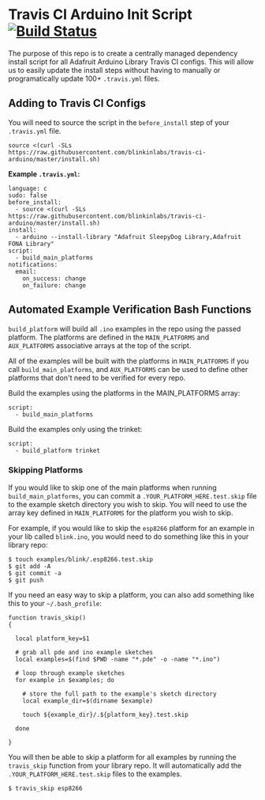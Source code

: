 # Travis CI Arduino Init Script [![Build Status](https://travis-ci.org/blinkinlabs/travis-ci-arduino.svg?branch=master)](https://travis-ci.org/blinkinlabs/travis-ci-arduino)

The purpose of this repo is to create a centrally managed dependency
install script for all Adafruit Arduino Library Travis CI configs.
This will allow us to easily update the install steps without
having to manually or programatically update 100+ `.travis.yml` files.

## Adding to Travis CI Configs

You will need to source the script in the `before_install` step of your
`.travis.yml` file.

```
source <(curl -SLs https://raw.githubusercontent.com/blinkinlabs/travis-ci-arduino/master/install.sh)
```

**Example `.travis.yml`:**
```
language: c
sudo: false
before_install:
  - source <(curl -SLs https://raw.githubusercontent.com/blinkinlabs/travis-ci-arduino/master/install.sh)
install:
  - arduino --install-library "Adafruit SleepyDog Library,Adafruit FONA Library"
script:
  - build_main_platforms
notifications:
  email:
    on_success: change
    on_failure: change
```

## Automated Example Verification Bash Functions

`build_platform` will build all `.ino` examples in the repo using the passed platform. The platforms
are defined in the `MAIN_PLATFORMS` and `AUX_PLATFORMS` associative arrays at the top of the script.

All of the examples will be built with the platforms in `MAIN_PLATFORMS` if you call `build_main_platforms`,
and `AUX_PLATFORMS` can be used to define other platforms that don't need to be verified for every repo.

Build the examples using the platforms in the MAIN_PLATFORMS array:
```
script:
  - build_main_platforms
```

Build the examples only using the trinket:
```
script:
  - build_platform trinket
```

### Skipping Platforms

If you would like to skip one of the main platforms when running `build_main_platforms`,
you can commit a `.YOUR_PLATFORM_HERE.test.skip` file to the example sketch directory you
wish to skip. You will need to use the array key defined in `MAIN_PLATFORMS` for the platform
you wish to skip.

For example, if you would like to skip the `esp8266` platform for an example
in your lib called `blink.ino`, you would need to do something like this in your library repo:

```
$ touch examples/blink/.esp8266.test.skip
$ git add -A
$ git commit -a
$ git push
```

If you need an easy way to skip a platform, you can also add something like this to your `~/.bash_profile`:

```
function travis_skip()
{

  local platform_key=$1

  # grab all pde and ino example sketches
  local examples=$(find $PWD -name "*.pde" -o -name "*.ino")

  # loop through example sketches
  for example in $examples; do

    # store the full path to the example's sketch directory
    local example_dir=$(dirname $example)

    touch ${example_dir}/.${platform_key}.test.skip

  done

}
```

You will then be able to skip a platform for all examples by running the `travis_skip` function from your library repo.
It will automatically add the `.YOUR_PLATFORM_HERE.test.skip` files to the examples.

```
$ travis_skip esp8266
```
